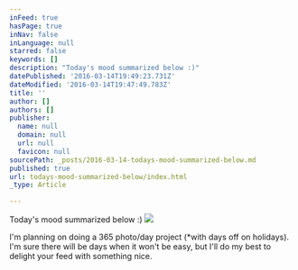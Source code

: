 ```yaml
---
inFeed: true
hasPage: true
inNav: false
inLanguage: null
starred: false
keywords: []
description: "Today's mood summarized below :)"
datePublished: '2016-03-14T19:49:23.731Z'
dateModified: '2016-03-14T19:47:49.783Z'
title: ''
author: []
authors: []
publisher:
  name: null
  domain: null
  url: null
  favicon: null
sourcePath: _posts/2016-03-14-todays-mood-summarized-below.md
published: true
url: todays-mood-summarized-below/index.html
_type: Article

---
```

Today's mood summarized below :)
![](https://s3-us-west-2.amazonaws.com/the-grid-img/p/c077b72a849811f8c9d2256926889bdf7bbff037.jpg)

I'm planning on doing a 365 photo/day project (\*with days off on holidays).  
I'm sure there will be days when it won't be easy, but I'll do my best to delight your feed with something nice.